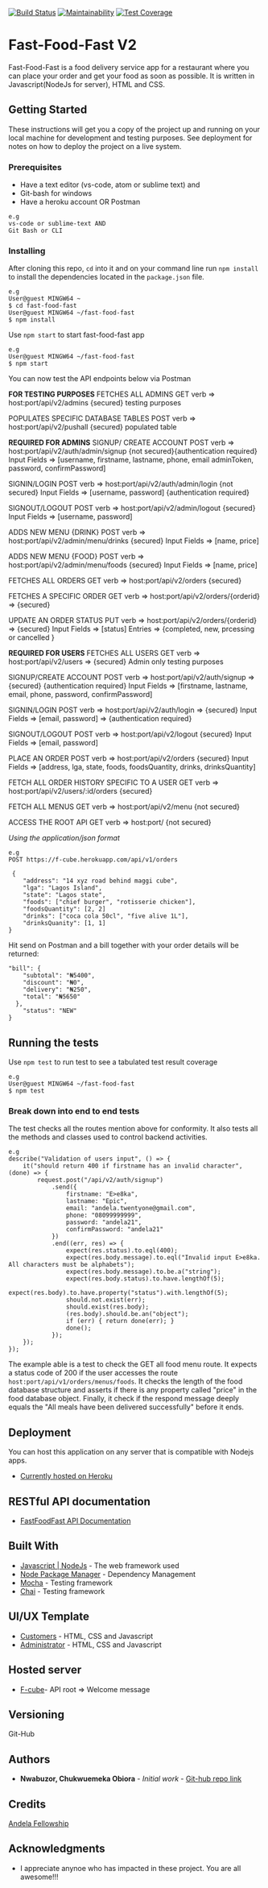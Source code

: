 [![Build Status](https://travis-ci.org/shaolinmkz/fast-food-fast.svg?branch=develop)](https://travis-ci.org/shaolinmkz/fast-food-fast) [![Maintainability](https://api.codeclimate.com/v1/badges/ea8f85b0311fcceebd51/maintainability)](https://codeclimate.com/github/shaolinmkz/fast-food-fast/maintainability) [![Test Coverage](https://api.codeclimate.com/v1/badges/ea8f85b0311fcceebd51/test_coverage)](https://codeclimate.com/github/shaolinmkz/fast-food-fast/test_coverage)

# Fast-Food-Fast V2
Fast-Food-Fast​ is a food delivery service app for a restaurant where you can place your order and get your food as soon as possible.
It is written in Javascript(NodeJs for server), HTML and CSS.

## Getting Started
These instructions will get you a copy of the project up and running on your local machine for development and testing purposes.
See deployment for notes on how to deploy the project on a live system.

### Prerequisites
* Have a text editor (vs-code, atom or sublime text) and
* Git-bash for windows
* Have a heroku account OR Postman

```
e.g
vs-code or sublime-text AND
Git Bash or CLI
```

### Installing

After cloning this repo, `cd` into it and on your command line run `npm install` to install the dependencies located in the `package.json` file.

```
e.g
User@guest MINGW64 ~
$ cd fast-food-fast
User@guest MINGW64 ~/fast-food-fast
$ npm install
```

Use `npm start` to start fast-food-fast app
```
e.g
User@guest MINGW64 ~/fast-food-fast
$ npm start
```
You can now test the API endpoints below via Postman

**FOR TESTING PURPOSES**
FETCHES ALL ADMINS
GET verb => host:port/api/v2/admins     {secured} testing purposes

POPULATES SPECIFIC DATABASE TABLES
POST verb => host:port/api/v2/pushall     {secured} populated table


**REQUIRED FOR ADMINS**
SIGNUP/ CREATE ACCOUNT
POST verb => host:port/api/v2/auth/admin/signup {not secured}{authentication required}
Input Fields => [username, firstname, lastname, phone, email
		adminToken, password, confirmPassword]

SIGNIN/LOGIN
POST verb => host:port/api/v2/auth/admin/login  {not secured}
Input Fields => [username, password]  {authentication required}

SIGNOUT/LOGOUT
POST verb => host:port/api/v2/admin/logout  {secured}
Input Fields => [username, password]  

ADDS NEW MENU {DRINK}
POST verb => host:port/api/v2/admin/menu/drinks  {secured}
Input Fields => [name, price]

ADDS NEW MENU {FOOD}
POST verb => host:port/api/v2/admin/menu/foods  {secured}
Input Fields => [name, price] 

FETCHES ALL ORDERS
GET verb => host:port/api/v2/orders  {secured}

FETCHES A SPECIFIC ORDER
GET verb => host:port/api/v2/orders/{orderid} =>  {secured} 

UPDATE AN ORDER STATUS
PUT verb => host:port/api/v2/orders/{orderid} => {secured}
Input Fields => [status] Entries => {completed, new, prcessing or cancelled }


**REQUIRED FOR USERS**
FETCHES ALL USERS
GET verb => host:port/api/v2/users => {secured} Admin only testing purposes

SIGNUP/CREATE ACCOUNT
POST verb => host:port/api/v2/auth/signup => {secured} {authentication required}
Input Fields => [firstname, lastname, email, phone, password, confirmPassword]

SIGNIN/LOGIN
POST verb => host:port/api/v2/auth/login => {secured} 
Input Fields => [email, password] => {authentication required}

SIGNOUT/LOGOUT
POST verb => host:port/api/v2/logout {secured} 
Input Fields => [email, password]

PLACE AN ORDER
POST verb => host:port/api/v2/orders {secured}
Input Fields => [address, lga, state, foods, foodsQuantity, drinks, drinksQuantity]  

FETCH ALL ORDER HISTORY SPECIFIC TO A USER
GET verb => host:port/api/v2/users/:id/orders {secured}

FETCH ALL MENUS
GET verb => host:port/api/v2/menu {not secured}

ACCESS THE ROOT API
GET verb => host:port/ {not secured}


_Using the application/json format_
```
e.g
POST https://f-cube.herokuapp.com/api/v1/orders

 { 
    "address": "14 xyz road behind maggi cube",   
    "lga": "Lagos Island",   
    "state": "Lagos state",   
    "foods": ["chief burger", "rotisserie chicken"],
    "foodsQuantity": [2, 2]   
    "drinks": ["coca cola 50cl", "five alive 1L"],
    "drinksQuanity": [1, 1]
}   

```
Hit send on Postman and a bill together with your order details will be returned:
```
"bill": {       
    "subtotal": "₦5400",       
    "discount": "₦0",      
    "delivery": "₦250",       
    "total": "₦5650"   
  },    
    "status": "NEW"
} 
```

## Running the tests
Use `npm test` to run test to see a tabulated test result coverage

```
e.g
User@guest MINGW64 ~/fast-food-fast
$ npm test
```

### Break down into end to end tests
The test checks all the routes mention above for conformity. It also tests all the methods and classes used to control backend activities.

```
e.g
describe("Validation of users input", () => {
	it("should return 400 if firstname has an invalid character", (done) => {
		request.post("/api/v2/auth/signup")
			.send({
				firstname: "E>e8ka",
				lastname: "Epic",
				email: "andela.twentyone@gmail.com",
				phone: "08099999999",
				password: "andela21",
				confirmPassword: "andela21"
			})
			.end((err, res) => {
				expect(res.status).to.eql(400);
				expect(res.body.message).to.eql("Invalid input E>e8ka. All characters must be alphabets");
				expect(res.body.message).to.be.a("string");
				expect(res.body.status).to.have.lengthOf(5);
				expect(res.body).to.have.property("status").with.lengthOf(5);
				should.not.exist(err);
				should.exist(res.body);
				(res.body).should.be.an("object");
				if (err) { return done(err); }
				done();
			});
	});
});
```
The example able is a test to check the GET all food menu route.
It expects a status code of 200 if the user accesses the route `host:port/api/v1/orders/menus/foods`.
It checks the length of the food database structure and asserts if there is any property called "price" in the food database object.
Finally, it check if the respond message deeply equals the "All meals have been delivered successfully" before it ends.


## Deployment
You can host this application on any server that is compatible with Nodejs apps.
* [Currently hosted on Heroku](https://f-cube.herokuapp.com/)

## RESTful API documentation
* [FastFoodFast API Documentation](https://f-cube.herokuapp.com/api-documentation)

## Built With
* [Javascript | NodeJs](https://nodejs.org/en/) - The web framework used
* [Node Package Manager](https://www.npmjs.com/) - Dependency Management
* [Mocha](https://mochajs.org/) - Testing framework
* [Chai](http://www.chaijs.com/) - Testing framework

## UI/UX Template

* [Customers](https://shaolinmkz.github.io/fast-food-fast/ui/) - HTML, CSS and Javascript
* [Administrator](https://shaolinmkz.github.io/fast-food-fast/ui/admin.html) - HTML, CSS and Javascript

## Hosted server
* [F-cube](https://f-cube.herokuapp.com/)- API root => Welcome message

## Versioning
Git-Hub 

## Authors
* **Nwabuzor, Chukwuemeka Obiora** - *Initial work* - [Git-hub repo link](https://github.com/shaolinmkz/fast-food-fast)

## Credits
[Andela Fellowship](https://andela.com/fellowship/)

## Acknowledgments
* I appreciate anynoe who has impacted in these project. You are all awesome!!!

